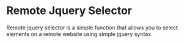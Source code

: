 Remote Jquery Selector
======================

Remote jquery selector is a simple function that allows you to select elements on a remote website using simple jquery syntax.
